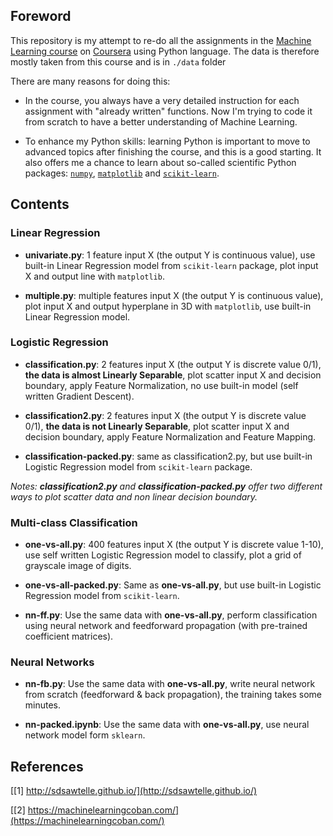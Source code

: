 ## Foreword
This repository is my attempt to re-do all the assignments in the [Machine Learning course](https://www.coursera.org/learn/machine-learning/) on [Coursera](https://coursera.com) using Python language. The data is therefore mostly taken from this course and is in `./data` folder

There are many reasons for doing this:
* In the course, you always have a very detailed instruction for each assignment with "already written" functions. Now I'm trying to code it from scratch to have a better understanding of Machine Learning.

* To enhance my Python skills: learning Python is important to move to advanced topics after finishing the course, and this is a good starting. It also offers me a chance to learn about so-called scientific Python packages: [`numpy`](http://www.numpy.org/), [`matplotlib`](http://matplotlib.org/) and [`scikit-learn`](http://scikit-learn.org/stable/).

## Contents

### Linear Regression

* **univariate.py**: 1 feature input X (the output Y is continuous value), use built-in Linear Regression model from `scikit-learn` package, plot input X and output line with `matplotlib`.

* **multiple.py**: multiple features input X (the output Y is continuous value), plot input X and output hyperplane in 3D with `matplotlib`, use built-in Linear Regression model.

### Logistic Regression

* **classification.py**: 2 features input X (the output Y is discrete value 0/1), **the data is almost Linearly Separable**, plot scatter input X and decision boundary, apply Feature Normalization, no use built-in model (self written Gradient Descent).

* **classification2.py**: 2 features input X (the output Y is discrete value 0/1), **the data is not Linearly Separable**, plot scatter input X and decision boundary, apply Feature Normalization and Feature Mapping.

* **classification-packed.py**: same as classification2.py, but use built-in Logistic Regression model from `scikit-learn` package.

_Notes: **classification2.py** and **classification-packed.py** offer two different ways to plot scatter data and non linear decision boundary._

### Multi-class Classification

* **one-vs-all.py**: 400 features input X (the output Y is discrete value 1-10), use self written Logistic Regression model to classify, plot a grid of grayscale image of digits.

* **one-vs-all-packed.py**: Same as **one-vs-all.py**, but use built-in Logistic Regression model from `scikit-learn`.

* **nn-ff.py**: Use the same data with **one-vs-all.py**, perform classification using neural network and feedforward propagation (with pre-trained coefficient matrices).

### Neural Networks

* **nn-fb.py**: Use the same data with **one-vs-all.py**, write neural network from scratch (feedforward & back propagation), the training takes some minutes.

* **nn-packed.ipynb**: Use the same data with **one-vs-all.py**, use neural network model form `sklearn`.

## References
[[1] http://sdsawtelle.github.io/](http://sdsawtelle.github.io/)

[[2] https://machinelearningcoban.com/](https://machinelearningcoban.com/)
